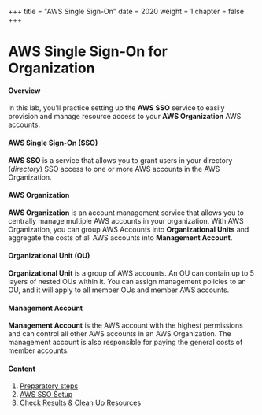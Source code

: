 +++
title = "AWS Single Sign-On"
date = 2020
weight = 1
chapter = false
+++

# AWS Single Sign-On for Organization

#### Overview

In this lab, you'll practice setting up the **AWS SSO** service to easily provision and manage resource access to your **AWS Organization** AWS accounts.

#### AWS Single Sign-On (SSO)

**AWS SSO** is a service that allows you to grant users in your directory (*directory*) SSO access to one or more AWS accounts in the AWS Organization.

#### AWS Organization

**AWS Organization** is an account management service that allows you to centrally manage multiple AWS accounts in your organization. With AWS Organization, you can group AWS Accounts into **Organizational Units** and aggregate the costs of all AWS accounts into **Management Account**.

#### Organizational Unit (OU)

**Organizational Unit** is a group of AWS accounts. An OU can contain up to 5 layers of nested OUs within it. You can assign management policies to an OU, and it will apply to all member OUs and member AWS accounts.

#### Management Account

**Management Account** is the AWS account with the highest permissions and can control all other AWS accounts in an AWS Organization. The management account is also responsible for paying the general costs of member accounts.

#### Content
1. [Preparatory steps](1-prerequisite)
2. [AWS SSO Setup](2-setup-aws-sso)
3. [Check Results & Clean Up Resources](3-clean-up)